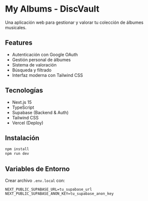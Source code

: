 # My Albums - DiscVault

Una aplicación web para gestionar y valorar tu colección de álbumes musicales.

<!-- Development branch testing -->

## Features

- Autenticación con Google OAuth
- Gestión personal de álbumes
- Sistema de valoración
- Búsqueda y filtrado
- Interfaz moderna con Tailwind CSS

## Tecnologías

- Next.js 15
- TypeScript
- Supabase (Backend & Auth)
- Tailwind CSS
- Vercel (Deploy)

## Instalación

```bash
npm install
npm run dev
```

## Variables de Entorno

Crear archivo `.env.local` con:

```env
NEXT_PUBLIC_SUPABASE_URL=tu_supabase_url
NEXT_PUBLIC_SUPABASE_ANON_KEY=tu_supabase_anon_key
```
